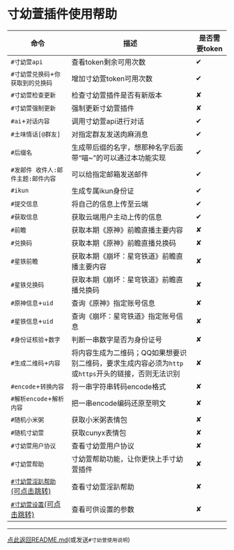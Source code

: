 # 寸幼萱插件使用帮助

|命令|描述|是否需要token|
|-----|-----------|--------------|
|`#寸幼萱api`|查看token剩余可用次数| ✔ |
|`#寸幼萱兑换码`+`你获取到的兑换码`|增加寸幼萱token可用次数|✔|
|`#寸幼萱检查更新`|检查寸幼萱插件是否有新版本| ✘ |
|`#寸幼萱强制更新`|强制更新寸幼萱插件|✘|
|`#ai`+`对话内容`|调用寸幼萱api进行对话|✔|
|`#土味情话[@群友]`|对指定群友发送肉麻消息|✔|
|`#后缀名`|生成带后缀的名字，想那种名字后面带“喵~”的可以通过本功能实现|✔|
|`#发邮件 收件人:邮件主题:邮件内容`|可以给指定邮箱发送邮件|✔|
|`#ikun`|生成专属ikun身份证| ✔ |
|`#提交信息`|将自己的信息上传至云端| ✔ |
|`#获取信息`|获取云端用户主动上传的信息| ✔ |
|`#前瞻`|获取本期《原神》前瞻直播主要内容| ✘ |
|`#兑换码`|获取本期《原神》前瞻直播兑换码| ✘ |
|`#星铁前瞻`|获取本期《崩坏：星穹铁道》前瞻直播主要内容| ✘ |
|`#星铁兑换码`|获取本期《崩坏：星穹铁道》前瞻直播兑换码| ✘ |
|`#原神信息`+`uid`|查询《原神》指定账号信息| ✘ |
|`#星铁信息`+`uid`|查询《崩坏：星穹铁道》指定账号信息| ✘|
|`#身份证核验`+`数字`|判断一串数字是否为身份证号| ✘ |
|`#生成二维码`+`内容`|将内容生成为二维码；QQ如果想要识别二维码，要求生成内容必须为`http`或`https`开头的链接，否则无法识别| ✘ |
|`#encode`+`转换内容`|将一串字符串转码encode格式| ✘ |
|`#解析encode`+`解析内容`|把一串encode编码还原至明文| ✘ |
|`#随机小米粥`|获取小米粥表情包| ✘ |
|`#随机寸幼萱`|获取cunyx表情包| ✘ |
|`#寸幼萱用户协议`|查看寸幼萱用户协议|✘|
|`#寸幼萱帮助`|寸幼萱帮助功能，让你更快上手寸幼萱插件|✘|
|[`#寸幼萱淫趴帮助`(可点击跳转)](/HELP/IMPACT.md)|查看寸幼萱淫趴帮助| ✘ |
|[`#寸幼萱设置`(可点击跳转)](/HELP/INSTALL.md)|查看可供设置的参数| ✘ |
---
[点此返回README.md](https://gitee.com/cunyx/cunyx-plugin)(或发送`#寸幼萱使用说明`)